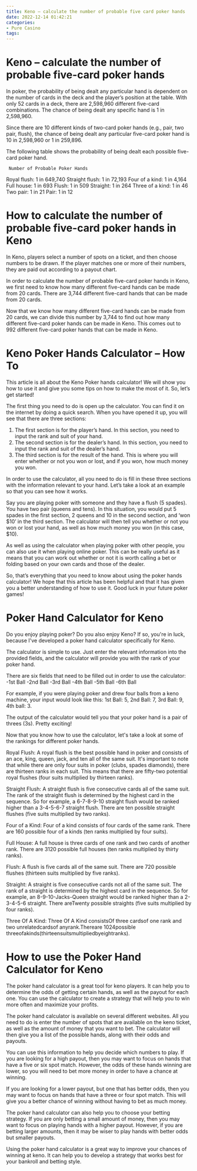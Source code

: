 ```yaml
---
title: Keno – calculate the number of probable five card poker hands 
date: 2022-12-14 01:42:21
categories:
- Pure Casino
tags:
---
```



#  Keno – calculate the number of probable five-card poker hands 

In poker, the probability of being dealt any particular hand is dependent on the number of cards in the deck and the player’s position at the table. With only 52 cards in a deck, there are 2,598,960 different five-card combinations. The chance of being dealt any specific hand is 1 in 2,598,960. 

Since there are 10 different kinds of two-card poker hands (e.g., pair, two pair, flush), the chance of being dealt any particular five-card poker hand is 10 in 2,598,960 or 1 in 259,896.

The following table shows the probability of being dealt each possible five-card poker hand.

     Number of Probable Poker Hands

 Royal flush: 1 in 649,740
Straight flush: 1 in 72,193
Four of a kind: 1 in 4,164
Full house: 1 in 693
Flush: 1 in 509
Straight: 1 in 264
Three of a kind: 1 in 46
Two pair: 1 in 21
Pair: 1 in 12

#  How to calculate the number of probable five-card poker hands in Keno 

In Keno, players select a number of spots on a ticket, and then choose numbers to be drawn. If the player matches one or more of their numbers, they are paid out according to a payout chart.

In order to calculate the number of probable five-card poker hands in Keno, we first need to know how many different five-card hands can be made from 20 cards. There are 3,744 different five-card hands that can be made from 20 cards.

Now that we know how many different five-card hands can be made from 20 cards, we can divide this number by 3,744 to find out how many different five-card poker hands can be made in Keno. This comes out to 992 different five-card poker hands that can be made in Keno.

#  Keno Poker Hands Calculator – How To 

This article is all about the Keno Poker hands calculator! We will show you how to use it and give you some tips on how to make the most of it. So, let’s get started!

The first thing you need to do is open up the calculator. You can find it on the internet by doing a quick search. When you have opened it up, you will see that there are three sections:
1) The first section is for the player’s hand. In this section, you need to input the rank and suit of your hand.
2) The second section is for the dealer’s hand. In this section, you need to input the rank and suit of the dealer’s hand.
3) The third section is for the result of the hand. This is where you will enter whether or not you won or lost, and if you won, how much money you won.

In order to use the calculator, all you need to do is fill in these three sections with the information relevant to your hand. Let’s take a look at an example so that you can see how it works.

Say you are playing poker with someone and they have a flush (5 spades). You have two pair (queens and tens). In this situation, you would put 5 spades in the first section, 2 queens and 10 in the second section, and ‘won $10’ in the third section. The calculator will then tell you whether or not you won or lost your hand, as well as how much money you won (in this case, $10).

As well as using the calculator when playing poker with other people, you can also use it when playing online poker. This can be really useful as it means that you can work out whether or not it is worth calling a bet or folding based on your own cards and those of the dealer.

So, that’s everything that you need to know about using the poker hands calculator! We hope that this article has been helpful and that it has given you a better understanding of how to use it. Good luck in your future poker games!

#  Poker Hand Calculator for Keno 

Do you enjoy playing poker? Do you also enjoy Keno? If so, you're in luck, because I've developed a poker hand calculator specifically for Keno.

The calculator is simple to use. Just enter the relevant information into the provided fields, and the calculator will provide you with the rank of your poker hand.

There are six fields that need to be filled out in order to use the calculator: 
-1st Ball 
-2nd Ball 
-3rd Ball 
-4th Ball 
-5th Ball 
-6th Ball

For example, if you were playing poker and drew four balls from a keno machine, your input would look like this: 1st Ball: 5, 2nd Ball: 7, 3rd Ball: 9, 4th ball: 3.

The output of the calculator would tell you that your poker hand is a pair of threes (3s). Pretty exciting!


Now that you know how to use the calculator, let's take a look at some of the rankings for different poker hands.

Royal Flush: A royal flush is the best possible hand in poker and consists of an ace, king, queen, jack, and ten all of the same suit.
It's important to note that while there are only four suits in poker (clubs, spades diamonds), there are thirteen ranks in each suit. This means that there are fifty-two potential royal flushes (four suits multiplied by thirteen ranks).

Straight Flush: A straight flush is five consecutive cards all of the same suit. The rank of the straight flush is determined by the highest card in the sequence. So for example, a 6-7-8-9-10 straight flush would be ranked higher than a 3-4-5-6-7 straight flush. There are ten possible straight flushes (five suits multiplied by two ranks).

Four of a Kind: Four of a kind consists of four cards of the same rank. There are 160 possible four of a kinds (ten ranks multiplied by four suits).

Full House: A full house is three cards of one rank and two cards of another rank. There are 3120 possible full houses (ten ranks multiplied by thirty ranks).

Flush: A flush is five cards all of the same suit. There are 720 possible flushes (thirteen suits multiplied by five ranks).

Straight: A straight is five consecutive cards not all of the same suit. The rank of a straight is determined by the highest card in the sequence. So for example, an 8-9-10-Jacks-Queen straight would be ranked higher than a 2-3-4-5-6 straight. There areTwenty possible straights (five suits multiplied by four ranks).

Three Of A Kind: Three Of A Kind consistsOf three cardsof one rank and two unrelatedcardsof anyrank.Thereare 1024possible threeofakinds(thirteensuitsmultipliedbyeightranks).

#  How to use the Poker Hand Calculator for Keno

The poker hand calculator is a great tool for keno players. It can help you to determine the odds of getting certain hands, as well as the payout for each one. You can use the calculator to create a strategy that will help you to win more often and maximize your profits.

The poker hand calculator is available on several different websites. All you need to do is enter the number of spots that are available on the keno ticket, as well as the amount of money that you want to bet. The calculator will then give you a list of the possible hands, along with their odds and payouts.

You can use this information to help you decide which numbers to play. If you are looking for a high payout, then you may want to focus on hands that have a five or six spot match. However, the odds of these hands winning are lower, so you will need to bet more money in order to have a chance at winning.

If you are looking for a lower payout, but one that has better odds, then you may want to focus on hands that have a three or four spot match. This will give you a better chance of winning without having to bet as much money.

The poker hand calculator can also help you to choose your betting strategy. If you are only betting a small amount of money, then you may want to focus on playing hands with a higher payout. However, if you are betting larger amounts, then it may be wiser to play hands with better odds but smaller payouts.

Using the poker hand calculator is a great way to improve your chances of winning at keno. It can help you to develop a strategy that works best for your bankroll and betting style.